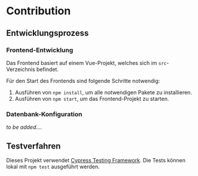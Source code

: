 # Contribution

## Entwicklungsprozess

### Frontend-Entwicklung
Das Frontend basiert auf einem Vue-Projekt, welches sich im `src`-Verzeichnis befindet.

Für den Start des Frontends sind folgende Schritte notwendig:

1. Ausführen von `npm install`, um alle notwendigen Pakete zu installieren.
2. Ausführen von `npm start`, um das Frontend-Projekt zu starten.

### Datenbank-Konfiguration
*to be added....*



## Testverfahren

Dieses Projekt verwendet [Cypress Testing Framework](https://www.cypress.io/). Die Tests können lokal mit `npm test` ausgeführt werden.

